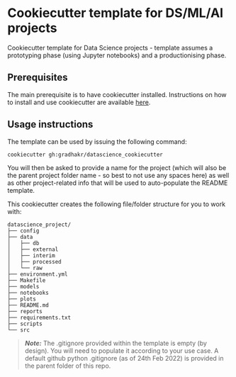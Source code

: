 # Cookiecutter template for DS/ML/AI projects
Cookiecutter template for Data Science projects - template assumes a prototyping phase (using Jupyter notebooks) and a productionising phase.

## Prerequisites
The main prerequisite is to have cookiecutter installed. Instructions on how to install and use cookiecutter are available [here](https://github.com/cookiecutter/cookiecutter).

## Usage instructions
The template can be used by issuing the following command:
```
cookiecutter gh:gradhakr/datascience_cookiecutter
```

You will then be asked to provide a name for the project (which will also be the parent project folder name - so best to not use any spaces here) as well as other project-related info that will be used to auto-populate the README template.

This cookiecutter creates the following file/folder structure for you to work with:
```
datascience_project/
├── config
├── data
│   ├── db
│   ├── external
│   ├── interim
│   ├── processed
│   └── raw
├── environment.yml
├── Makefile
├── models
├── notebooks
├── plots
├── README.md
├── reports
├── requirements.txt
├── scripts
└── src
```

>_**Note:**_ The .gitignore provided within the template is empty (by design). You will need to populate it according to your use case. A default github python .gitignore (as of 24th Feb 2022) is provided in the parent folder of this repo.

